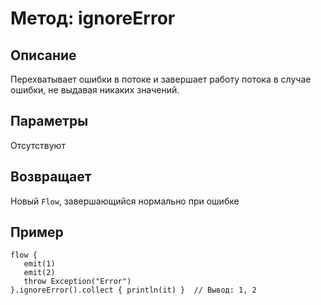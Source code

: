 # Метод: ignoreError

## Описание

Перехватывает ошибки в потоке и завершает работу потока в случае ошибки, не выдавая никаких значений.

## Параметры

Отсутствуют

## Возвращает

Новый `Flow`, завершающийся нормально при ошибке

## Пример

```
flow {
   emit(1)
   emit(2)
   throw Exception("Error")
}.ignoreError().collect { println(it) }  // Вывод: 1, 2
```